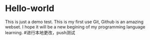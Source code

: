 # Hello-world
This is just a demo test.
This is my first use Git, Github is an amazing webset.
I hope it will be a new begining of my programming language learning.
#进行本地更改，push测试
